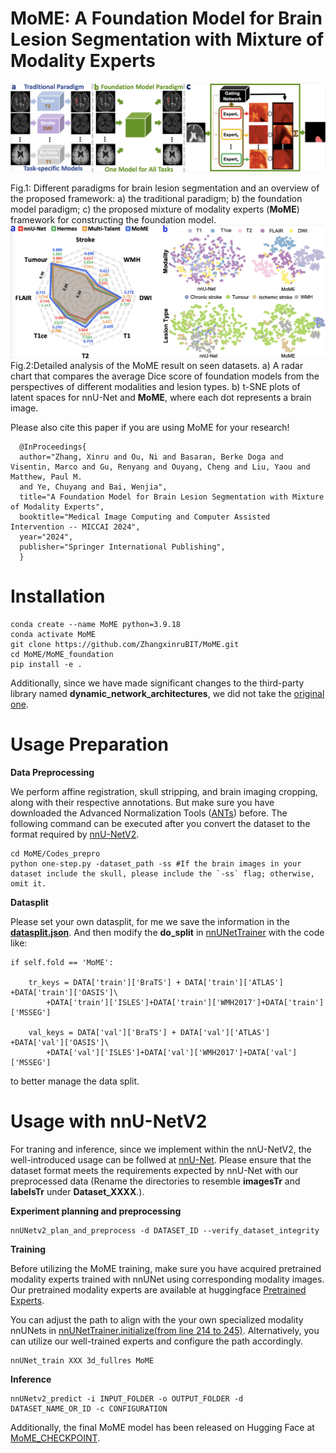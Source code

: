 # MoME: A Foundation Model for Brain Lesion Segmentation with Mixture of Modality Experts

![image](https://github.com/ZhangxinruBIT/MoME/blob/main/fig/comb12.png)

Fig.1: Different paradigms for brain lesion segmentation and an overview of the proposed framework:
a) the traditional paradigm;
b) the foundation model paradigm;
c) the proposed mixture of modality experts (**MoME**) framework for constructing the foundation model.
![image](https://github.com/ZhangxinruBIT/MoME/blob/main/fig/comb34.png)
Fig.2:Detailed analysis of the MoME result on seen datasets. a) A radar chart that compares the average Dice score of foundation models from the perspectives of different modalities and lesion types. b) t-SNE plots of latent spaces for nnU-Net and  **MoME**, where each dot represents a brain image.

Please also cite this paper if you are using MoME for your research!

      @InProceedings{
      author="Zhang, Xinru and Ou, Ni and Basaran, Berke Doga and Visentin, Marco and Gu, Renyang and Ouyang, Cheng and Liu, Yaou and Matthew, Paul M.
      and Ye, Chuyang and Bai, Wenjia",
      title="A Foundation Model for Brain Lesion Segmentation with Mixture of Modality Experts",
      booktitle="Medical Image Computing and Computer Assisted Intervention -- MICCAI 2024",
      year="2024",
      publisher="Springer International Publishing",
      }

# Installation

```
conda create --name MoME python=3.9.18
conda activate MoME
git clone https://github.com/ZhangxinruBIT/MoME.git
cd MoME/MoME_foundation
pip install -e .
```
Additionally, since we have made significant changes to the third-party library named  **dynamic_network_architectures**, we did not take the [original one](https://github.com/MIC-DKFZ/dynamic-network-architectures). 

# Usage Preparation

**Data Preprocessing**

We perform affine registration, skull stripping, and brain imaging cropping, along with their respective annotations. 
But make sure you have downloaded the Advanced Normalization Tools ([ANTs](https://github.com/ANTsX/ANTs)) before.
The following command can be executed after you convert the dataset to the format required by [nnU-NetV2](https://github.com/MIC-DKFZ/nnUNet.git).
```
cd MoME/Codes_prepro
python one-step.py -dataset_path -ss #If the brain images in your dataset include the skull, please include the `-ss` flag; otherwise, omit it.
```
**Datasplit**

Please set your own datasplit, for me we save the information in the **[datasplit.json](MoME_foundation/datasplit.json)**.
And then modify the **do_split** in [nnUNetTrainer](MoME_foundation/nnunetv2/training/nnUNetTrainer/nnUNetTrainer.py) with the code like:
```
if self.fold == 'MoME':

    tr_keys = DATA['train']['BraTS'] + DATA['train']['ATLAS'] +DATA['train']['OASIS']\
        +DATA['train']['ISLES']+DATA['train']['WMH2017']+DATA['train']['MSSEG']
    
    val_keys = DATA['val']['BraTS'] + DATA['val']['ATLAS'] +DATA['val']['OASIS']\
        +DATA['val']['ISLES']+DATA['val']['WMH2017']+DATA['val']['MSSEG'] 
```
to better manage the data split.

# Usage with nnU-NetV2
For traning and inference, since we implement within the nnU-NetV2, the well-introduced usage can be follwed at [nnU-Net](https://github.com/MIC-DKFZ/nnUNet.git). Please ensure that the dataset format meets the requirements expected by nnU-Net with our preprocessed data (Rename the directories to resemble **imagesTr** and **labelsTr** under **Dataset_XXXX**.). 

**Experiment planning and preprocessing**
```
nnUNetv2_plan_and_preprocess -d DATASET_ID --verify_dataset_integrity
```

**Training**

Before utilizing the MoME training, make sure you have acquired pretrained modality experts trained with nnUNet using corresponding modality images. Our pretrained modality experts are available at huggingface [Pretrained Experts](https://huggingface.co/ZhangxinruBIT/MoME/tree/main/Pretrained_Experts).

You can adjust the path to align with the your own specialized modality nnUNets in [nnUNetTrainer.initialize(from line 214 to 245)](MoME_foundation/nnunetv2/training/nnUNetTrainer/nnUNetTrainer.py). 
Alternatively, you can utilize our well-trained experts and configure the path accordingly.
```
nnUNet_train XXX 3d_fullres MoME
```
**Inference**
```
nnUNetv2_predict -i INPUT_FOLDER -o OUTPUT_FOLDER -d DATASET_NAME_OR_ID -c CONFIGURATION
```
Additionally, the final MoME model has been released on Hugging Face at [MoME_CHECKPOINT](https://huggingface.co/ZhangxinruBIT/MoME/tree/main/MoME_CHECKPOINT).

